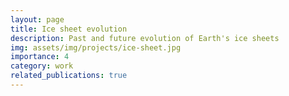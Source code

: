 ```yaml
---
layout: page
title: Ice sheet evolution
description: Past and future evolution of Earth's ice sheets
img: assets/img/projects/ice-sheet.jpg
importance: 4
category: work
related_publications: true
---
```


